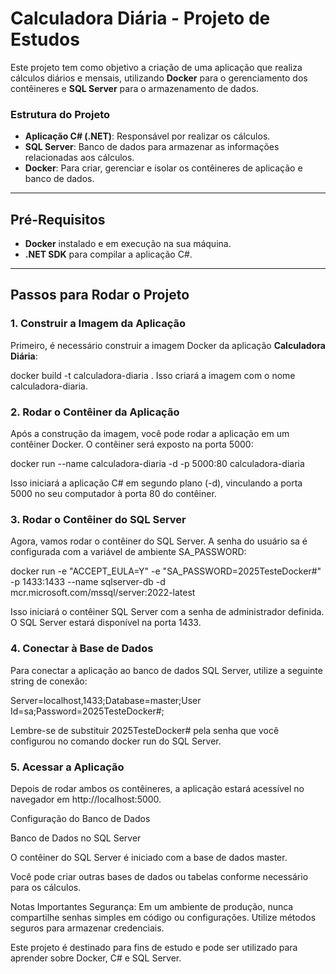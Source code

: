 # **Calculadora Diária - Projeto de Estudos**

Este projeto tem como objetivo a criação de uma aplicação que realiza cálculos diários e mensais, utilizando **Docker** para o gerenciamento dos contêineres e **SQL Server** para o armazenamento de dados.

### **Estrutura do Projeto**
- **Aplicação C# (.NET)**: Responsável por realizar os cálculos.
- **SQL Server**: Banco de dados para armazenar as informações relacionadas aos cálculos.
- **Docker**: Para criar, gerenciar e isolar os contêineres de aplicação e banco de dados.

---

## **Pré-Requisitos**

- **Docker** instalado e em execução na sua máquina.
- **.NET SDK** para compilar a aplicação C#.

---

## **Passos para Rodar o Projeto**

### **1. Construir a Imagem da Aplicação**

Primeiro, é necessário construir a imagem Docker da aplicação **Calculadora Diária**:

docker build -t calculadora-diaria .
Isso criará a imagem com o nome calculadora-diaria.

### **2. Rodar o Contêiner da Aplicação**
Após a construção da imagem, você pode rodar a aplicação em um contêiner Docker. O contêiner será exposto na porta 5000:

docker run --name calculadora-diaria -d -p 5000:80 calculadora-diaria

Isso iniciará a aplicação C# em segundo plano (-d), vinculando a porta 5000 no seu computador à porta 80 do contêiner.

### **3. Rodar o Contêiner do SQL Server**
Agora, vamos rodar o contêiner do SQL Server. A senha do usuário sa é configurada com a variável de ambiente SA_PASSWORD:

docker run -e "ACCEPT_EULA=Y" -e "SA_PASSWORD=2025TesteDocker#" -p 1433:1433 --name sqlserver-db -d mcr.microsoft.com/mssql/server:2022-latest

Isso iniciará o contêiner SQL Server com a senha de administrador definida. O SQL Server estará disponível na porta 1433.

### 4. Conectar à Base de Dados
Para conectar a aplicação ao banco de dados SQL Server, utilize a seguinte string de conexão:

Server=localhost,1433;Database=master;User Id=sa;Password=2025TesteDocker#;

Lembre-se de substituir 2025TesteDocker# pela senha que você configurou no comando docker run do SQL Server.

### 5. Acessar a Aplicação
Depois de rodar ambos os contêineres, a aplicação estará acessível no navegador em http://localhost:5000.

Configuração do Banco de Dados

Banco de Dados no SQL Server

O contêiner do SQL Server é iniciado com a base de dados master.

Você pode criar outras bases de dados ou tabelas conforme necessário para os cálculos.

Notas Importantes
Segurança: Em um ambiente de produção, nunca compartilhe senhas simples em código ou configurações. Utilize métodos seguros para armazenar credenciais.

Este projeto é destinado para fins de estudo e pode ser utilizado para aprender sobre Docker, C# e SQL Server.
